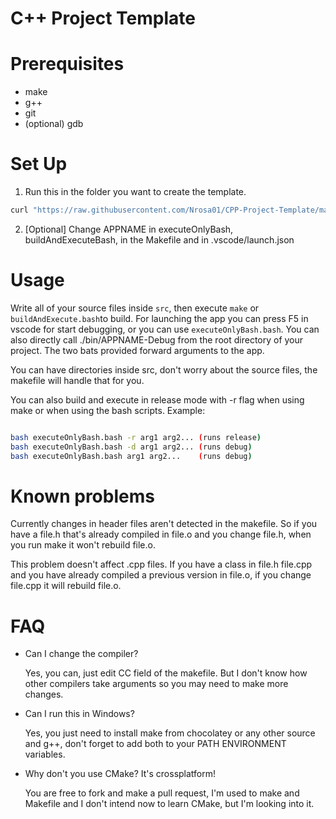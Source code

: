 # C++ Project Template

# Prerequisites

 - make
 - g++
 - git
 - (optional) gdb

# Set Up

1. Run this in the folder you want to create the template.

```sh
curl "https://raw.githubusercontent.com/Nrosa01/CPP-Project-Template/main/setup.sh" | bash
```

2. [Optional] Change APPNAME in executeOnlyBash, buildAndExecuteBash, in the Makefile and in .vscode/launch.json

# Usage

Write all of your source files inside `src`, then execute `make` or `buildAndExecute.bash`to build. For launching the app you can press F5 in vscode for start debugging, or you can use `executeOnlyBash.bash`. You can also directly call ./bin/APPNAME-Debug from the root directory of your project. The two bats provided forward arguments to the app.

You can have directories inside src, don't worry about the source files, the makefile will handle that for you.

You can also build and execute in release mode with -r flag when using make or when using the bash scripts. Example:

```sh

bash executeOnlyBash.bash -r arg1 arg2... (runs release)
bash executeOnlyBash.bash -d arg1 arg2... (runs debug)
bash executeOnlyBash.bash arg1 arg2...    (runs debug)

```

# Known problems

Currently changes in header files aren't detected in the makefile. So if you have a file.h that's already compiled in file.o and you change file.h, when you run make it won't rebuild file.o.

This problem doesn't affect .cpp files. If you have a class in file.h file.cpp and you have already compiled a previous version in file.o, if you change file.cpp it will rebuild file.o.

# FAQ

- Can I change the compiler?
    
    Yes, you can, just edit CC field of the makefile. But I don't know how other compilers take arguments so you may need to make more changes.

- Can I run this in Windows?

    Yes, you just need to install make from chocolatey or any other source and g++, don't forget to add both to your PATH ENVIRONMENT variables.

- Why don't you use CMake? It's crossplatform!

    You are free to fork and make a pull request, I'm used to make and Makefile and I don't intend now to learn CMake, but I'm looking into it.

